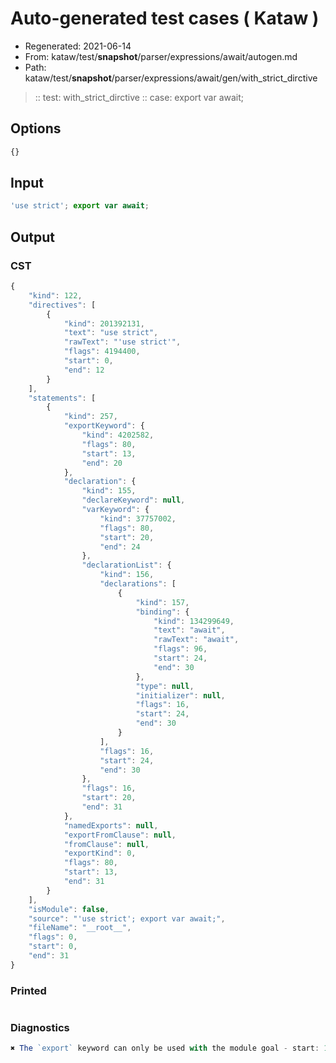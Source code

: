 # Auto-generated test cases ( Kataw )
- Regenerated: 2021-06-14
- From: kataw/test/__snapshot__/parser/expressions/await/autogen.md
- Path: kataw/test/__snapshot__/parser/expressions/await/gen/with_strict_dirctive
> :: test: with_strict_dirctive
> :: case: export var await;
## Options

`````js
{}
`````
## Input

`````js
'use strict'; export var await;
`````
## Output

### CST

```javascript
{
    "kind": 122,
    "directives": [
        {
            "kind": 201392131,
            "text": "use strict",
            "rawText": "'use strict'",
            "flags": 4194400,
            "start": 0,
            "end": 12
        }
    ],
    "statements": [
        {
            "kind": 257,
            "exportKeyword": {
                "kind": 4202582,
                "flags": 80,
                "start": 13,
                "end": 20
            },
            "declaration": {
                "kind": 155,
                "declareKeyword": null,
                "varKeyword": {
                    "kind": 37757002,
                    "flags": 80,
                    "start": 20,
                    "end": 24
                },
                "declarationList": {
                    "kind": 156,
                    "declarations": [
                        {
                            "kind": 157,
                            "binding": {
                                "kind": 134299649,
                                "text": "await",
                                "rawText": "await",
                                "flags": 96,
                                "start": 24,
                                "end": 30
                            },
                            "type": null,
                            "initializer": null,
                            "flags": 16,
                            "start": 24,
                            "end": 30
                        }
                    ],
                    "flags": 16,
                    "start": 24,
                    "end": 30
                },
                "flags": 16,
                "start": 20,
                "end": 31
            },
            "namedExports": null,
            "exportFromClause": null,
            "fromClause": null,
            "exportKind": 0,
            "flags": 80,
            "start": 13,
            "end": 31
        }
    ],
    "isModule": false,
    "source": "'use strict'; export var await;",
    "fileName": "__root__",
    "flags": 0,
    "start": 0,
    "end": 31
}
```

### Printed

```javascript

```

### Diagnostics

```javascript
✖ The `export` keyword can only be used with the module goal - start: 13, end: 20

```

